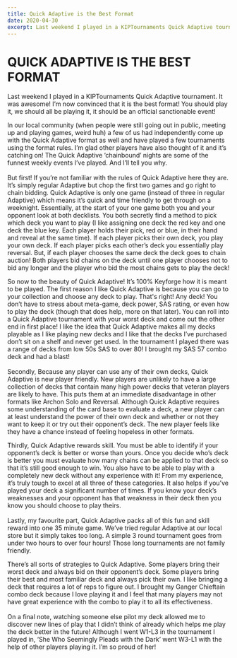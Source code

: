 ```yaml
---
title: Quick Adaptive is the Best Format
date: 2020-04-30
excerpt: Last weekend I played in a KIPTournaments Quick Adaptive tournament. It was awesome! I’m now convinced that it is the best format! You should play it, we should all be playing it, it should be an official sanctionable event...
---
```

# QUICK ADAPTIVE IS THE BEST FORMAT

Last weekend I played in a KIPTournaments Quick Adaptive tournament. It was awesome! I’m now convinced that it is the best format! You should play it, we should all be playing it, it should be an official sanctionable event! 

<BigCard name="we can all win" caption="when we ALL play Quick Adaptive"/>

In our local community (when people were still going out in public, meeting up and playing games, weird huh) a few of us had independently come up with the Quick Adaptive format as well and have played a few tournaments using the format rules. I’m glad other players have also thought of it and it’s catching on! The Quick Adaptive ‘chainbound’ nights are some of the funnest weekly events I’ve played. And I’ll tell you why. 
<br/>
<br/>
But first! If you’re not familiar with the rules of Quick Adaptive here they are. It’s simply regular Adaptive but chop the first two games and go right to chain bidding. Quick Adaptive is only one game (instead of three in regular Adaptive) which means it’s quick and time friendly to get through on a weeknight. Essentially, at the start of your one game both you and your opponent look at both decklists. You both secretly find a method to pick which deck you want to play (I like assigning one deck the red key and one deck the blue key. Each player holds their pick, red or blue, in their hand and reveal at the same time). If each player picks their own deck, you play your own deck. If each player picks each other’s deck you essentially play reversal. But, if each player chooses the same deck the deck goes to chain auction! Both players bid chains on the deck until one player chooses not to bid any longer and the player who bid the most chains gets to play the deck! 

<BigCard name="chain gang" caption="What do you call a gathering of Keyforge players?"/>

So now to the beauty of Quick Adaptive! It’s 100% Keyforge how it is meant to be played. The first reason I like Quick Adaptive is because you can go to your collection and choose any deck to play. That's right! Any deck! You don’t have to stress about meta-game, deck power, SAS rating, or even how to play the deck (though that does help, more on that later). You can roll into a Quick Adaptive tournament with your worst deck and come out the other end in first place! I like the idea that Quick Adaptive makes all my decks playable as I like playing new decks and I like that the decks I’ve purchased don’t sit on a shelf and never get used. In the tournament I played there was a range of decks from low 50s SAS to over 80! I brought my SAS 57 <Card name="Ganger Chieftain"/> combo deck and had a blast! 
<br/>
<br/>
Secondly, Because any player can use any of their own decks, Quick Adaptive is new player friendly. New players are unlikely to have a large collection of decks that contain many high power decks that veteran players are likely to have. This puts them at an immediate disadvantage in other formats like Archon Solo and Reversal. Although Quick Adaptive requires some understanding of the card base to evaluate a deck, a new player can at least understand the power of their own deck and whether or not they want to keep it or try out their opponent’s deck. The new player feels like they have a chance instead of feeling hopeless in other formats. 

<BigCard name="information exchange" caption="Show me how to play my deck better than me"/>

Thirdly, Quick Adaptive rewards skill. You must be able to identify if your opponent’s deck is better or worse than yours. Once you decide who’s deck is better you must evaluate how many chains can be applied to that deck so that it’s still good enough to win. You also have to be able to play with a completely new deck without any experience with it! From my experience, it’s truly tough to excel at all three of these categories. It also helps if you’ve played your deck a significant number of times. If you know your deck’s weaknesses and your opponent has that weakness in their deck then you know you should choose to play theirs. 
<br/>
<br/>
Lastly, my favourite part, Quick Adaptive packs all of this fun and skill reward into one 35 minute game. We’ve tried regular Adaptive at our local store but it simply takes too long. A simple 3 round tournament goes from under two hours to over four hours! Those long tournaments are not family friendly. 

<BigCard name="skippy timehog" caption="Timehog, this adaptive flavour is not."/>



There’s all sorts of strategies to Quick Adaptive. Some players bring their worst deck and always bid on their opponent’s deck. Some players bring their best and most familiar deck and always pick their own. I like bringing a deck that requires a lot of reps to figure out. I brought my Ganger Chieftain combo deck because I love playing it and I feel that many players may not have great experience with the combo to play it to all its effectiveness. 
<br/>
<br/>
On a final note, watching someone else pilot my deck allowed me to discover new lines of play that I didn’t think of already which helps me play the deck better in the future! Although I went W1-L3 in the tournament I played in, ‘She Who Seemingly Pleads with the Dark’ went W3-L1 with the help of other players playing it. I’m so proud of her! 

<DeckList name="She Who Seemingly Pleads with the Dark"/>


<Comments/>